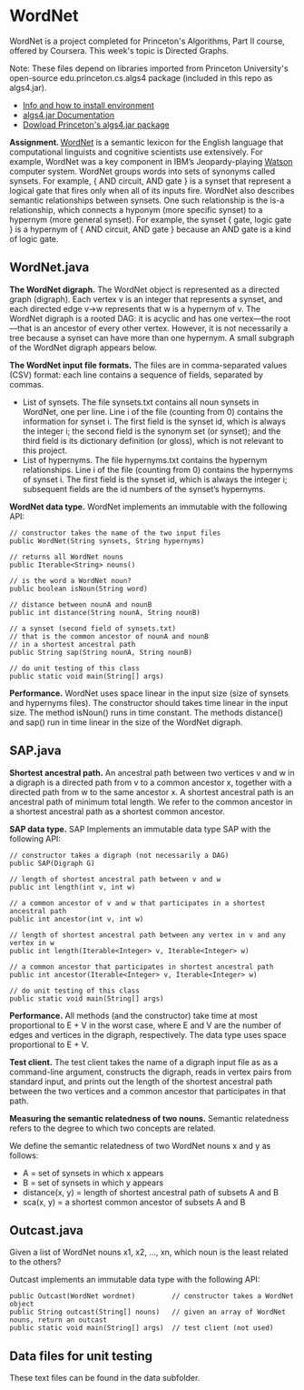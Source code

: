 # WordNet

WordNet is a project completed for Princeton's Algorithms, Part II course, offered by Coursera.  This week's topic is Directed Graphs.

Note:  These files depend on libraries imported from Princeton University's open-source edu.princeton.cs.algs4 package (included in this repo as algs4.jar).  

<ul>
  <li><a target="_blank" href="https://algs4.cs.princeton.edu/code/" >Info and how to install environment</a></li>
  <li><a href="https://algs4.cs.princeton.edu/code/javadoc/" target="_blank" rel="noopener noreferrer">algs4.jar Documentation</a></li>
  <li><a href="https://algs4.cs.princeton.edu/code/algs4.jar">Dowload Princeton's algs4.jar package</a></li>
</ul>

<b>Assignment. </b>
<a href="https://wordnet.princeton.edu/">WordNet</a> is a semantic lexicon for the English language that computational linguists and cognitive scientists use extensively. For example, WordNet was a key component in IBM’s Jeopardy-playing <a href="https://en.wikipedia.org/wiki/Watson_(computer)">Watson</a> computer system. WordNet groups words into sets of synonyms called synsets. For example, { AND circuit, AND gate } is a synset that represent a logical gate that fires only when all of its inputs fire. WordNet also describes semantic relationships between synsets. One such relationship is the is-a relationship, which connects a hyponym (more specific synset) to a hypernym (more general synset). For example, the synset { gate, logic gate } is a hypernym of { AND circuit, AND gate } because an AND gate is a kind of logic gate.

<h2>WordNet.java</h2>
<b>The WordNet digraph.</b> The WordNet object is represented as a directed graph (digraph).  Each vertex v is an integer that represents a synset, and each directed edge v→w represents that w is a hypernym of v. The WordNet digraph is a rooted DAG: it is acyclic and has one vertex—the root—that is an ancestor of every other vertex. However, it is not necessarily a tree because a synset can have more than one hypernym. A small subgraph of the WordNet digraph appears below.

<b>The WordNet input file formats.</b> The files are in comma-separated values (CSV) format: each line contains a sequence of fields, separated by commas.

<ul>
<li>List of synsets. The file synsets.txt contains all noun synsets in WordNet, one per line. Line i of the file (counting from 0) contains the information for synset i. The first field is the synset id, which is always the integer i; the second field is the synonym set (or synset); and the third field is its dictionary definition (or gloss), which is not relevant to this project.</li>

<li>List of hypernyms. The file hypernyms.txt contains the hypernym relationships. Line i of the file (counting from 0) contains the hypernyms of synset i. The first field is the synset id, which is always the integer i; subsequent fields are the id numbers of the synset’s hypernyms.</li>
</ul>

<b>WordNet data type.</b> WordNet implements an immutable with the following API:

    // constructor takes the name of the two input files
    public WordNet(String synsets, String hypernyms)

    // returns all WordNet nouns
    public Iterable<String> nouns()

    // is the word a WordNet noun?
    public boolean isNoun(String word)

    // distance between nounA and nounB
    public int distance(String nounA, String nounB)

    // a synset (second field of synsets.txt) 
    // that is the common ancestor of nounA and nounB
    // in a shortest ancestral path
    public String sap(String nounA, String nounB)

    // do unit testing of this class
    public static void main(String[] args)

<b>Performance.</b>  WordNet uses space linear in the input size (size of synsets and hypernyms files). The constructor should takes time linear in the input size. The method isNoun() runs in time constant. The methods distance() and sap() run in time linear in the size of the WordNet digraph.

<h2>SAP.java</h2>

<b>Shortest ancestral path.</b> An ancestral path between two vertices v and w in a digraph is a directed path from v to a common ancestor x, together with a directed path from w to the same ancestor x. A shortest ancestral path is an ancestral path of minimum total length. We refer to the common ancestor in a shortest ancestral path as a shortest common ancestor.

<b>SAP data type.</b> SAP Implements an immutable data type SAP with the following API:

	// constructor takes a digraph (not necessarily a DAG)
	public SAP(Digraph G)

	// length of shortest ancestral path between v and w
	public int length(int v, int w)

	// a common ancestor of v and w that participates in a shortest ancestral path
	public int ancestor(int v, int w)

	// length of shortest ancestral path between any vertex in v and any vertex in w
	public int length(Iterable<Integer> v, Iterable<Integer> w)

	// a common ancestor that participates in shortest ancestral path
	public int ancestor(Iterable<Integer> v, Iterable<Integer> w)

	// do unit testing of this class
	public static void main(String[] args)

<b>Performance.</b>  All methods (and the constructor) take time at most proportional to E + V in the worst case, where E and V are the number of edges and vertices in the digraph, respectively. The data type uses space proportional to E + V.

<b>Test client.</b> The  test client takes the name of a digraph input file as as a command-line argument, constructs the digraph, reads in vertex pairs from standard input, and prints out the length of the shortest ancestral path between the two vertices and a common ancestor that participates in that path.

<b>Measuring the semantic relatedness of two nouns.</b> Semantic relatedness refers to the degree to which two concepts are related. 

We define the semantic relatedness of two WordNet nouns x and y as follows:
<ul>
<li>A = set of synsets in which x appears</li>
<li>B = set of synsets in which y appears</li>
<li>distance(x, y) = length of shortest ancestral path of subsets A and B</li>
<li>sca(x, y) = a shortest common ancestor of subsets A and B</li>
</ul>

<h2>Outcast.java</h2>
Given a list of WordNet nouns x1, x2, ..., xn, which noun is the least related to the others?

Outcast implements an immutable data type with the following API:

	public Outcast(WordNet wordnet)         // constructor takes a WordNet object
	public String outcast(String[] nouns)   // given an array of WordNet nouns, return an outcast
	public static void main(String[] args)  // test client (not used)

<h2>Data files for unit testing</h2>
These text files can be found in the data subfolder.
